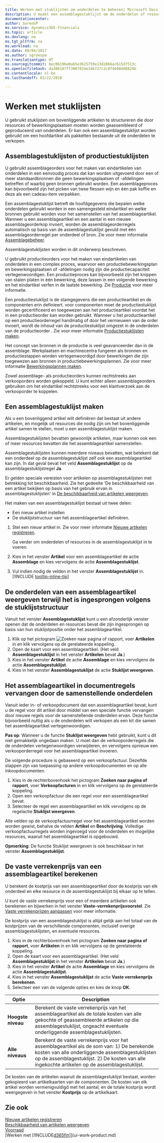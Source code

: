 ```yaml
---
title: Werken met stuklijsten om onderdelen te beheren| Microsoft Docs
description: U maakt een assemblagestuklijst om de onderdelen of resources op te geven die vereist zijn om het artikel samen te stellen dat de assemblagestuklijst vertegenwoordigt.
documentationcenter: 
author: SorenGP
ms.service: dynamics365-financials
ms.topic: article
ms.devlang: na
ms.tgt_pltfrm: na
ms.workload: na
ms.date: 09/04/2017
ms.author: sgroespe
ms.translationtype: HT
ms.sourcegitcommit: bec0619be0a65e3625759e13d2866ac615d7513c
ms.openlocfilehash: da306187ff3007834e34b727c2c8f4e00dd8829b
ms.contentlocale: nl-be
ms.lasthandoff: 03/22/2018

---
```

# <a name="work-with-bills-of-material"></a>Werken met stuklijsten
U gebruikt stuklijsten om bovenliggende artikelen te structureren die door resources of bewerkingsplaatsen moeten worden geassembleerd of geproduceerd van onderdelen. Er kan ook een assemblagestuklijst worden gebruikt om een hoofdartikel als pakketten bestaande uit de onderdelen te verkopen.

## <a name="assembly-boms-or-production-boms"></a>Assemblagestuklijsten of productiestuklijsten
U gebruikt assemblageorders voor het maken van eindartikelen van onderdelen in een eenvoudig proces dat kan worden uitgevoerd door een of meer standaardbronnen die geen bewerkingsplaatsen of -afdelingen betreffen of waarbij geen bronnen gebruikt worden. Een assemblageproces kan bijvoorbeeld zijn het picken van twee flessen wijn en één pak koffie en deze als een cadeau-item verpakken.  

Een assemblagestuklijst betreft de hoofdgegevens die bepalen welke onderdelen gebruikt worden in een samengesteld eindartikel en welke bronnen gebruikt worden voor het samenstellen van het assemblageartikel. Wanneer u een assemblageartikel en een aantal in een nieuwe assemblageorderkop invoert, worden de assemblageorderregels automatisch op basis van de assemblagestuklijst gevuld met één assemblageorderregel per onderdeel of bron. Zie voor meer informatie [Assemblagebeheer](assembly-assemble-items.md).

Assemblagestuklijsten worden in dit onderwerp beschreven.

U gebruikt productieorders voor het maken van eindartikelen van onderdelen in een complex proces, waarvoor een productiebewerkingsplan en bewerkingsplaatsen of -afdelingen nodig zijn die productiecapaciteit vertegenwoordigen. Een productieproces kan bijvoorbeeld zijn het knippen van stalen platen in één bewerking, deze lassen in een volgende bewerking en het eindartikel verfen in de laatste bewerking. Zie [Productie](production-manage-manufacturing.md) voor meer informatie.  

Een productiestuklijst is de stamgegevens die een productieartikel en de componenten erin definieert. voor componenten moet de productiestuklijst worden gecertificeerd en toegewezen aan het productieartikel voordat het in een productieorder kan worden gebruikt. Wanneer u het productieartikel op een productieorderregel handmatig of door het vernieuwen van de order invoert, wordt de inhoud van de productiestuklijst omgezet in de onderdelen van de productieorder . Zie voor meer informatie [Productiestuklijsten maken](production-how-to-create-production-boms.md).  

Het concept van bronnen in de productie is veel geavanceerder dan in de assemblage. Werkplaatsen en machinecentra fungeren als bronnen en productiestappen worden vertegenwoordigd door bewerkingen die zijn toegewezen aan bronnen in productiebewerkingsplannen. Zie voor meer informatie [Bewerkingsplannen maken](production-how-to-create-routings.md).

Zowel assemblage- als productieorders kunnen rechtstreeks aan verkooporders worden gekoppeld. U kunt echter alleen assemblageorders gebruiken om het eindartikel rechtstreeks voor een klantverzoek aan de verkooporder te koppelen.

## <a name="to-create-an-assembly-bom"></a>Een assemblagestuklijst maken
Als u een bovenliggend artikel wilt definiëren dat bestaat uit andere artikelen, en mogelijk uit resources die nodig zijn om het bovenliggende artikel samen te stellen, moet u een assemblagestuklijst maken.  

Assemblagestuklijsten bevatten gewoonlijk artikelen, maar kunnen ook een of meer resources bevatten die het assemblageartikel samenstellen.

Assemblagestuklijsten kunnen meerdere niveaus bevatten, wat betekent dat een onderdeel op de assemblagestuklijst zelf ook een assemblageartikel kan zijn. In dat geval bevat het veld **Assemblagestuklijst** op de assemblagestuklijstregel **Ja**.

Er gelden speciale vereisten voor artikelen op assemblagestuklijsten met betrekking tot beschikbaarheid. Zie het gedeelte 'De beschikbaarheid van een artikel bekijken op basis van het gebruik ervan in assemblagestuklijsten' in [De beschikbaarheid van artikelen weergeven](inventory-how-availability-overview.md).

Het maken van een assemblagestuklijst bestaat uit twee delen:
- Een nieuw artikel instellen
- De stuklijststructuur van het assemblageartikel definiëren.

1. Stel een nieuw artikel in. Zie voor meer informatie [Nieuwe artikelen registreren](inventory-how-register-new-items.md).

    Ga verder om onderdelen of resources in de assemblagestuklijst in te voeren.  
2. Kies in het venster **Artikel** voor een assemblageartikel de actie **Assemblage** en kies vervolgens de actie **Assemblagestuklijst**.
3. Vul indien nodig de velden in het venster **Assemblagestuklijst** in. [!INCLUDE [tooltip-inline-tip](includes/tooltip-inline-tip_md.md)]

## <a name="to-view-the-components-of-an-assembly-item-indented-according-to-the-bom-structure"></a>De onderdelen van een assemblageartikel weergeven terwijl het is ingesprongen volgens de stuklijststructuur
Vanuit het venster **Assemblagestuklijst** kunt u een afzonderlijk venster openen dat de onderdelen en resources bevat die zijn ingesprongen op basis van hun stuklijstpositie onder het assemblageartikel.

1. Klik op het pictogram ![Zoeken naar pagina of rapport](media/ui-search/search_small.png "pictogram Zoeken naar pagina of rapport"), voer **Artikelen** in en klik vervolgens op de gerelateerde koppeling.
2. Open de kaart voor een assemblageartikel. (Het veld **Assemblagestuklijst** in het venster **Artikelen** bevat **Ja**.)
3. Kies in het venster **Artikel** de actie **Assemblage** en kies vervolgens de actie **Assemblagestuklijst**.
4. Kies in het venster **Assemblagestuklijst** de actie **Stuklijst weergeven**.

## <a name="to-replace-the-assembly-item-with-its-components-on-document-lines"></a>Het assemblageartikel in documentregels vervangen door de samenstellende onderdelen
Vanuit ieder in- of verkoopdocument dat een assemblageartikel bevat, kunt u de regel voor dit artikel door middel van een speciale functie vervangen door nieuwe regels voor de samenstellende onderdelen ervan. Deze functie bijvoorbeeld nuttig als u de onderdelen wilt verkopen als een kit die samen het assemblageartikel vertegenwoordigen.

**Pas op**: Wanneer u de functie **Stuklijst weergeven** hebt gebruikt, kunt u dit niet gemakkelijk ongedaan maken. U moet dan de verkooporderregels die de onderdelen vertegenwoordigen verwijderen, en vervolgens opnieuw een verkooporderregel voor het assemblageartikel invoeren.

De volgende procedure is gebaseerd op een verkoopfactuur. Dezelfde stappen zijn van toepassing op andere verkoopdocumenten en op alle inkoopdocumenten.

1. Kies in de rechterbovenhoek het pictogram **Zoeken naar pagina of rapport**, voer **Verkoopfacturen** in en klik vervolgens op de gerelateerde koppeling.
2. Open een verkoopfactuur die een regel voor een assemblageartikel bevat.
3. Selecteer de regel een assemblageartikel en klik vervolgens op de regelactie **Stuklijst weergeven**.

Alle velden op de verkoopfactuurregel voor het assemblageartikel worden worden gewist, behalve de velden **Artikel** en **Beschrijving**. Volledige verkoopfactuurregels worden ingevoegd voor de onderdelen en mogelijke resources, waaruit het assemblageartikel is opgebouwd.

**Opmerking**: De functie Stuklijst weergeven is ook beschikbaar in het venster **Assemblagestuklijst**.

## <a name="to-calculate-the-standard-cost-of-an-assembly-item"></a>De vaste verrekenprijs van een assemblageartikel berekenen
U berekent de kostprijs van een assemblageartikel door de kostprijs van elk onderdeel en elke resource in de assemblagestuklijst bij elkaar op te tellen.

U kunt de vaste verrekenprijs voor een of meerdere artikelen ook berekenen en bijwerken in het venster **Vaste-verrekenprijsvoorstel**. Zie [Vaste verrekenprijzen aanpassen](finance-how-to-update-standard-costs.md) voor meer informatie.  

De kostprijs van een assemblagestuklijst is altijd gelijk aan het totaal van de kostprijzen van de verschillende componenten, inclusief overige assemblagestuklijsten, en eventuele resources.

1. Kies in de rechterbovenhoek het pictogram **Zoeken naar pagina of rapport**, voer **Artikelen** in en klik vervolgens op de gerelateerde koppeling.
2. Open de kaart voor een assemblageartikel. (Het veld **Assemblagestuklijst** in het venster **Artikelen** bevat **Ja**.)
3. Kies in het venster **Artikel** de actie **Assemblage** en kies vervolgens de actie **Assemblagestuklijst**.
4. Kies in het venster **Assemblagestuklijst** de actie **Vaste verrekenprijs berekenen**.
5. Selecteer een van de volgende opties en kies de knop **OK**.

|Optie |Description |
|-------|------------|
|**Hoogste niveau**|Berekent de vaste verrekenprijs van het assemblageartikel als de totale kosten van alle gekochte of geassembleerde artikelen op die assemblagestuklijst, ongeacht eventuele onderliggende assemblagestuklijsten.|
|**Alle niveaus**|Berekent de vaste verrekenprijs voor het assemblageartikel als de som van: 1) De berekende kosten van alle onderliggende assemblagestuklijsten op de assemblagestuklijst. 2) De kosten van alle ingekochte artikelen op de assemblagestuklijst.|



De kosten van de artikelen waaruit de assemblagestuklijst bestaat, worden gekopieerd van artikelkaarten van de componenten. De kosten van elk artikel worden vermenigvuldigd met het aantal, en de totale kostprijs wordt weergegeven in het venster **Kostprijs** op de artikelkaart.

## <a name="see-also"></a>Zie ook
[Nieuwe artikelen registreren](inventory-how-register-new-items.md)  
[Beschikbaarheid van artikelen weergeven](inventory-how-availability-overview.md)     
[Voorraad](inventory-manage-inventory.md)  
[Werken met [!INCLUDE[d365fin](includes/d365fin_md.md)]](ui-work-product.md)


